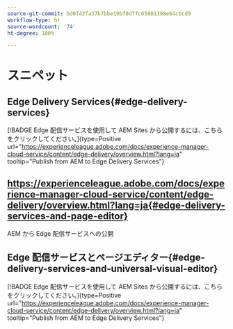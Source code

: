```yaml
---
source-git-commit: bd0f42fa37b7bbe19bf0d7fc65801198e64cbcd9
workflow-type: ht
source-wordcount: '74'
ht-degree: 100%

---
```

# スニペット

## Edge Delivery Services{#edge-delivery-services}

[!BADGE Edge 配信サービスを使用して AEM Sites から公開するには、こちらをクリックしてください。]{type=Positive url="https://experienceleague.adobe.com/docs/experience-manager-cloud-service/content/edge-delivery/overview.html?lang=ja" tooltip="Publish from AEM to Edge Delivery Services"}

## https://experienceleague.adobe.com/docs/experience-manager-cloud-service/content/edge-delivery/overview.html?lang=ja{#edge-delivery-services-and-page-editor}

AEM から Edge 配信サービスへの公開

## Edge 配信サービスとページエディター{#edge-delivery-services-and-universal-visual-editor}

[!BADGE Edge 配信サービスを使用して AEM Sites から公開するには、こちらをクリックしてください。]{type=Positive url="https://experienceleague.adobe.com/docs/experience-manager-cloud-service/content/edge-delivery/overview.html?lang=ja" tooltip="Publish from AEM to Edge Delivery Services"}

